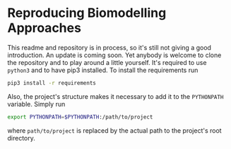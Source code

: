 # Reproducing Biomodelling Approaches

This readme and repository is in process, so it's still
not giving a good introduction. An update is coming soon.
Yet anybody is welcome to clone the repository and to play
around a little yourself. It's required to use `python3` and
to have pip3 installed. To install the requirements run

```bash
pip3 install -r requirements
``` 

Also, the project's structure makes it necessary to add it to 
the `PYTHONPATH` variable. Simply run 

```bash
export PYTHONPATH=$PYTHONPATH:/path/to/project
```

where `path/to/project` is replaced by the actual path to 
the project's root directory.
